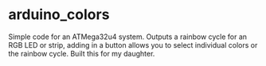 # arduino_colors
Simple code for an ATMega32u4 system. Outputs a rainbow cycle for an RGB LED or strip, adding in a button allows you to select individual colors or the rainbow cycle. Built this for my daughter.
